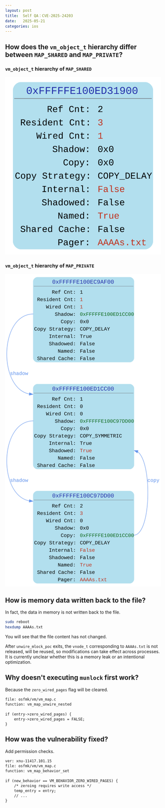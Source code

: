 ```yaml
---
layout: post
title:  Self QA：CVE-2025-24203
date:   2025-05-21
categories: ios
---
```


##  How does the `vm_object_t` hierarchy differ between `MAP_SHARED` and `MAP_PRIVATE`?

### `vm_object_t` hierarchy of `MAP_SHARED`
![MAP_SHARED](/assets/CVE-2025-24203-MAP_SHARED.svg)

### `vm_object_t` hierarchy of `MAP_PRIVATE`
![MAP_PRIVATE](/assets/CVE-2025-24203-MAP_PRIVATE.svg)

## How is memory data written back to the file?
In fact, the data in memory is not written back to the file.
```bash
sudo reboot
hexdump AAAAs.txt
```
You will see that the file content has not changed.<br/>

After `unwire_mlock_poc` exits, the `vnode_t` corresponding to `AAAAs.txt` is not released, will be reused, so modifications can take effect across processes.<br/>
It is currently unclear whether this is a memory leak or an intentional optimization.

## Why doesn't executing `munlock` first work?
Because the `zero_wired_pages` flag will be cleared.
```
file: osfmk/vm/vm_map.c
function: vm_map_unwire_nested

if (entry->zero_wired_pages) {
    entry->zero_wired_pages = FALSE;
}
```

## How was the vulnerability fixed?
Add permission checks.
```
ver: xnu-11417.101.15
file: osfmk/vm/vm_map.c
function: vm_map_behavior_set

if (new_behavior == VM_BEHAVIOR_ZERO_WIRED_PAGES) {
    /* zeroing requires write access */
    temp_entry = entry;
    // ...
}
```